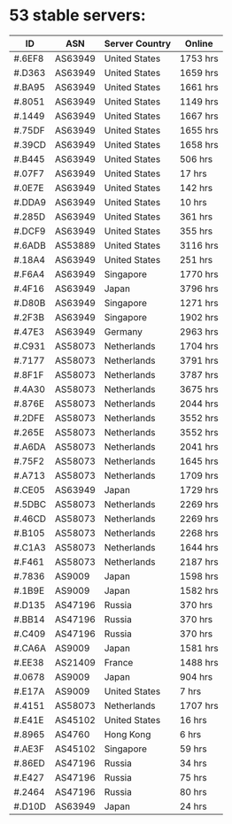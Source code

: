 # 53 stable servers:

| ID | ASN | Server Country | Online |
| ------ | ------ | ------ | ------ |
| #.6EF8 | AS63949 | United States | 1753 hrs |
| #.D363 | AS63949 | United States | 1659 hrs |
| #.BA95 | AS63949 | United States | 1661 hrs |
| #.8051 | AS63949 | United States | 1149 hrs |
| #.1449 | AS63949 | United States | 1667 hrs |
| #.75DF | AS63949 | United States | 1655 hrs |
| #.39CD | AS63949 | United States | 1658 hrs |
| #.B445 | AS63949 | United States | 506 hrs |
| #.07F7 | AS63949 | United States | 17 hrs |
| #.0E7E | AS63949 | United States | 142 hrs |
| #.DDA9 | AS63949 | United States | 10 hrs |
| #.285D | AS63949 | United States | 361 hrs |
| #.DCF9 | AS63949 | United States | 355 hrs |
| #.6ADB | AS53889 | United States | 3116 hrs |
| #.18A4 | AS63949 | United States | 251 hrs |
| #.F6A4 | AS63949 | Singapore | 1770 hrs |
| #.4F16 | AS63949 | Japan | 3796 hrs |
| #.D80B | AS63949 | Singapore | 1271 hrs |
| #.2F3B | AS63949 | Singapore | 1902 hrs |
| #.47E3 | AS63949 | Germany | 2963 hrs |
| #.C931 | AS58073 | Netherlands | 1704 hrs |
| #.7177 | AS58073 | Netherlands | 3791 hrs |
| #.8F1F | AS58073 | Netherlands | 3787 hrs |
| #.4A30 | AS58073 | Netherlands | 3675 hrs |
| #.876E | AS58073 | Netherlands | 2044 hrs |
| #.2DFE | AS58073 | Netherlands | 3552 hrs |
| #.265E | AS58073 | Netherlands | 3552 hrs |
| #.A6DA | AS58073 | Netherlands | 2041 hrs |
| #.75F2 | AS58073 | Netherlands | 1645 hrs |
| #.A713 | AS58073 | Netherlands | 1709 hrs |
| #.CE05 | AS63949 | Japan | 1729 hrs |
| #.5DBC | AS58073 | Netherlands | 2269 hrs |
| #.46CD | AS58073 | Netherlands | 2269 hrs |
| #.B105 | AS58073 | Netherlands | 2268 hrs |
| #.C1A3 | AS58073 | Netherlands | 1644 hrs |
| #.F461 | AS58073 | Netherlands | 2187 hrs |
| #.7836 | AS9009 | Japan | 1598 hrs |
| #.1B9E | AS9009 | Japan | 1582 hrs |
| #.D135 | AS47196 | Russia | 370 hrs |
| #.BB14 | AS47196 | Russia | 370 hrs |
| #.C409 | AS47196 | Russia | 370 hrs |
| #.CA6A | AS9009 | Japan | 1581 hrs |
| #.EE38 | AS21409 | France | 1488 hrs |
| #.0678 | AS9009 | Japan | 904 hrs |
| #.E17A | AS9009 | United States | 7 hrs |
| #.4151 | AS58073 | Netherlands | 1707 hrs |
| #.E41E | AS45102 | United States | 16 hrs |
| #.8965 | AS4760 | Hong Kong | 6 hrs |
| #.AE3F | AS45102 | Singapore | 59 hrs |
| #.86ED | AS47196 | Russia | 34 hrs |
| #.E427 | AS47196 | Russia | 75 hrs |
| #.2464 | AS47196 | Russia | 80 hrs |
| #.D10D | AS63949 | Japan | 24 hrs |

